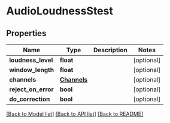 # AudioLoudnessStest

## Properties
Name | Type | Description | Notes
------------ | ------------- | ------------- | -------------
**loudness_level** | **float** |  | [optional] 
**window_length** | **float** |  | [optional] 
**channels** | [**Channels**](Channels.md) |  | [optional] 
**reject_on_error** | **bool** |  | [optional] 
**do_correction** | **bool** |  | [optional] 

[[Back to Model list]](../README.md#documentation-for-models) [[Back to API list]](../README.md#documentation-for-api-endpoints) [[Back to README]](../README.md)


